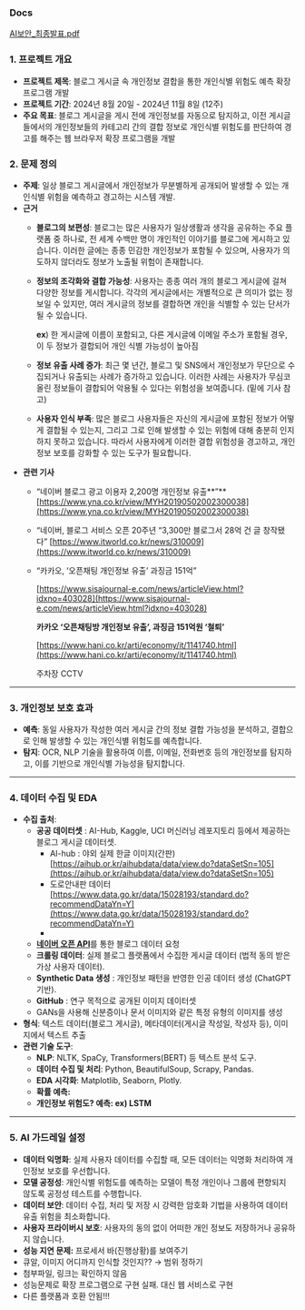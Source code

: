 ### Docs
[AI보안_최종발표.pdf](https://github.com/user-attachments/files/18654003/AI._.pdf)


### 1. **프로젝트 개요**

- **프로젝트 제목**: 블로그 게시글 속 개인정보 결합을 통한 개인식별 위험도 예측 확장 프로그램 개발
- **프로젝트 기간**: 2024년 8월 20일 - 2024년 11월 8일 (12주)
- **주요 목표**: 블로그 게시글을 게시 전에 개인정보를 자동으로 탐지하고, 이전 게시글들에서의 개인정보들의 카테고리 간의 결합 정보로 개인식별 위험도를 판단하여 경고를 해주는 웹 브라우저 확장 프로그램을 개발
    

### 2. **문제 정의**

- **주제**: 일상 블로그 게시글에서 개인정보가 무분별하게 공개되어 발생할 수 있는 개인식별 위험을 예측하고 경고하는 시스템 개발.
- **근거**
    - **블로그의 보편성**: 블로그는 많은 사용자가 일상생활과 생각을 공유하는 주요 플랫폼 중 하나로, 전 세계 수백만 명이 개인적인 이야기를 블로그에 게시하고 있습니다. 이러한 글에는 종종 민감한 개인정보가 포함될 수 있으며, 사용자가 의도하지 않더라도 정보가 노출될 위험이 존재합니다.
    
    - **정보의 조각화와 결합 가능성**: 사용자는 종종 여러 개의 블로그 게시글에 걸쳐 다양한 정보를 게시합니다. 각각의 게시글에서는 개별적으로 큰 의미가 없는 정보일 수 있지만, 여러 게시글의 정보를 결합하면 개인을 식별할 수 있는 단서가 될 수 있습니다.
        
        **ex**) 한 게시글에 이름이 포함되고, 다른 게시글에 이메일 주소가 포함될 경우, 이 두 정보가 결합되어 개인 식별 가능성이 높아짐
        
    - **정보 유출 사례 증가**: 최근 몇 년간, 블로그 및 SNS에서 개인정보가 무단으로 수집되거나 유출되는 사례가 증가하고 있습니다. 이러한 사례는 사용자가 무심코 올린 정보들이 결합되어 악용될 수 있다는 위험성을 보여줍니다. (밑에 기사 참고)
    
    - **사용자 인식 부족**: 많은 블로그 사용자들은 자신의 게시글에 포함된 정보가 어떻게 결합될 수 있는지, 그리고 그로 인해 발생할 수 있는 위험에 대해 충분히 인지하지 못하고 있습니다. 따라서 사용자에게 이러한 결합 위험성을 경고하고, 개인정보 보호를 강화할 수 있는 도구가 필요합니다.
- **관련 기사**
    - “네이버 블로그 광고 이용자 2,200명 개인정보 유출**”** [https://www.yna.co.kr/view/MYH20190502002300038](https://www.yna.co.kr/view/MYH20190502002300038)
    - “네이버, 블로그 서비스 오픈 20주년 “3,300만 블로그서 28억 건 글 창작됐다” [https://www.itworld.co.kr/news/310009](https://www.itworld.co.kr/news/310009)
    - “카카오, ‘오픈채팅 개인정보 유출’ 과징금 151억”
        
        [https://www.sisajournal-e.com/news/articleView.html?idxno=403028](https://www.sisajournal-e.com/news/articleView.html?idxno=403028)
        
        **카카오 ‘오픈채팅방 개인정보 유출’, 과징금 151억원 ‘철퇴’**
        
        [https://www.hani.co.kr/arti/economy/it/1141740.html](https://www.hani.co.kr/arti/economy/it/1141740.html)
        
        주차장 CCTV
        
    

---

### 3. **개인정보 보호 효과**

- **예측**: 동일 사용자가 작성한 여러 게시글 간의 정보 결합 가능성을 분석하고, 결합으로 인해 발생할 수 있는 개인식별 위험도를 예측합니다.
- **탐지**: OCR, NLP 기술을 활용하여 이름, 이메일, 전화번호 등의 개인정보를 탐지하고, 이를 기반으로 개인식별 가능성을 탐지합니다.

---

### 4. **데이터 수집 및 EDA**

- **수집 출처**:
    - **공공 데이터셋** : AI-Hub, Kaggle, UCI 머신러닝 레포지토리 등에서 제공하는 블로그 게시글 데이터셋.
        - AI-hub : 야외 실제 한글 이미지(간판) [https://aihub.or.kr/aihubdata/data/view.do?dataSetSn=105](https://aihub.or.kr/aihubdata/data/view.do?dataSetSn=105)
        - 도로안내판 데이터 [https://www.data.go.kr/data/15028193/standard.do?recommendDataYn=Y](https://www.data.go.kr/data/15028193/standard.do?recommendDataYn=Y)
        - 
    - [**네이버 오픈 API**](https://zephy2.tistory.com/21)를 통한 블로그 데이터 요청
    - **크롤링 데이터**: 실제 블로그 플랫폼에서 수집한 게시글 데이터 (법적 동의 받은 가상 사용자 데이터).
    - **Synthetic Data 생성** : 개인정보 패턴을 반영한 인공 데이터 생성 (ChatGPT 기반).
    - **GitHub** : 연구 목적으로 공개된 이미지 데이터셋
    - GANs을 사용해 신분증이나 문서 이미지와 같은 특정 유형의 이미지를 생성
- **형식**: 텍스트 데이터(블로그 게시글), 메타데이터(게시글 작성일, 작성자 등), 이미지에서 텍스트 추출
- **관련 기술 도구**:
    - **NLP**: NLTK, SpaCy, Transformers(BERT) 등 텍스트 분석 도구.
    - **데이터 수집 및 처리**: Python, BeautifulSoup, Scrapy, Pandas.
    - **EDA 시각화**: Matplotlib, Seaborn, Plotly.
    - **확률 예측:**
    - **개인정보 위험도? 예측: ex) LSTM**
    

---

### 5. **AI 가드레일 설정**

- **데이터 익명화**: 실제 사용자 데이터를 수집할 때, 모든 데이터는 익명화 처리하여 개인정보 보호를 우선합니다.
- **모델 공정성**: 개인식별 위험도를 예측하는 모델이 특정 개인이나 그룹에 편향되지 않도록 공정성 테스트를 수행합니다.
- **데이터 보안**: 데이터 수집, 처리 및 저장 시 강력한 암호화 기법을 사용하여 데이터 유출 위험을 최소화합니다.
- **사용자 프라이버시 보호**: 사용자의 동의 없이 어떠한 개인 정보도 저장하거나 공유하지 않습니다.
- **성능 지연 문제:** 프로세서 바(진행상황)를 보여주기
- 큐알, 이미지 어디까지 인식할 것인지?? → 범위 정하기
- 첨부파일, 링크는 확인하지 않음
- 성능문제로 확장 프로그램으로 구현 실패. 대신 웹 서비스로 구현
- 다른 플랫폼과 호환 안됨!!!
